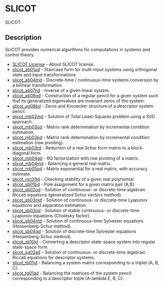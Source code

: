 # SLICOT

SLICOT

## Description

SLICOT provides numerical algorithms for computations in systems and control theory.

- [SLICOT License](About_SLICOT_license.md) - About SLICOT license.
- [slicot_ab01od](slicot_ab01od.md) - Staircase form for multi-input systems using orthogonal state and input transformations.
- [slicot_ab04md](slicot_ab04md.md) - Discrete-time / continuous-time systems conversion by a bilinear transformation.
- [slicot_ab07nd](slicot_ab07nd.md) - Inverse of a given linear system.
- [slicot_ab08nd](slicot_ab08nd.md) - Construction of a regular pencil for a given system such that its generalized eigenvalues are invariant zeros of the system.
- [slicot_ag08bd](slicot_ag08bd.md) - Zeros and Kronecker structure of a descriptor system pencil.
- [slicot_mb02md](slicot_mb02md.md) - Solution of Total Least-Squares problem using a SVD approach.
- [slicot_mb03od](slicot_mb03od.md) - Matrix rank determination by incremental condition estimation.
- [slicot_mb03pd](slicot_mb03pd.md) - Matrix rank determination by incremental condition estimation (row pivoting).
- [slicot_mb03rd](slicot_mb03rd.md) - Reduction of a real Schur form matrix to a block-diagonal form.
- [slicot_mb04gd](slicot_mb04gd.md) - RQ factorization with row pivoting of a matrix.
- [slicot_mb04md](slicot_mb04md.md) - Balancing a general real matrix.
- [slicot_mb05od](slicot_mb05od.md) - Matrix exponential for a real matrix, with accuracy estimate.
- [slicot_mc01td](slicot_mc01td.md) - Checking stability of a given real polynomial.
- [slicot_sb01bd](slicot_sb01bd.md) - Pole assignment for a given matrix pair (A,B).
- [slicot_sb02od](slicot_sb02od.md) - Solution of continuous- or discrete-time algebraic Riccati equations (generalized Schur vectors method).
- [slicot_sb03md](slicot_sb03md.md) - Solution of continuous- or discrete-time Lyapunov equations and separation estimation.
- [slicot_sb03od](slicot_sb03od.md) - Solution of stable continuous- or discrete-time Lyapunov equations (Cholesky factor).
- [slicot_sb04md](slicot_sb04md.md) - Solution of continuous-time Sylvester equations (Hessenberg-Schur method).
- [slicot_sb04qd](slicot_sb04qd.md) - Solution of discrete-time Sylvester equations (Hessenberg-Schur method).
- [slicot_sb10jd](slicot_sb10jd.md) - Converting a descriptor state-space system into regular state-space form.
- [slicot_sg02ad](slicot_sg02ad.md) - Solution of continuous- or discrete-time algebraic Riccati equations for descriptor systems.
- [slicot_tb01id](slicot_tb01id.md) - Balancing a system matrix corresponding to a triplet (A, B, C).
- [slicot_tg01ad](slicot_tg01ad.md) - Balancing the matrices of the system pencil corresponding to a descriptor triple (A-lambda E, B, C).
